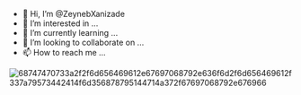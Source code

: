 - 👋 Hi, I’m @ZeynebXanizade
- 👀 I’m interested in ...
- 🌱 I’m currently learning ...
- 💞️ I’m looking to collaborate on ...
- 📫 How to reach me ...

<!---
ZeynebXanizade/ZeynebXanizade is a ✨ special ✨ repository because its `README.md` (this file) appears on your GitHub profile.
You can click the Preview link to take a look at your changes.
--->
![68747470733a2f2f6d656469612e67697068792e636f6d2f6d656469612f337a79573442414f6d356878795144714a372f67697068792e676966](https://github.com/ZeynebXanizade/ZeynebXanizade/assets/126861309/147a8563-caf0-44fc-9f27-26453e5f3765)
